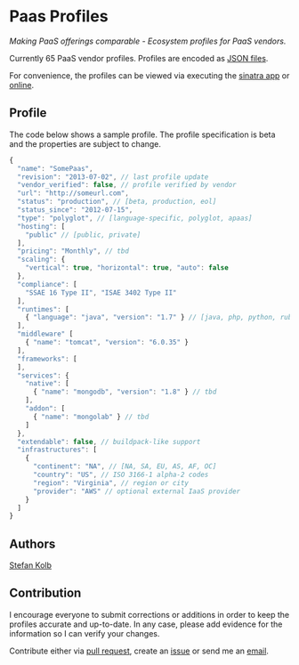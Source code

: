 # Paas Profiles

*Making PaaS offerings comparable - Ecosystem profiles for PaaS vendors.*

Currently 65 PaaS vendor profiles. Profiles are encoded as [JSON files](/profiles/).

For convenience, the profiles can be viewed via executing the [sinatra app](paas_profiles.rb) or [online](http://paas-profiles.aws.af.cm/vendors).

## Profile

The code below shows a sample profile. The profile specification is beta and the properties are subject to change.

```javascript
{
  "name": "SomePaas",
  "revision": "2013-07-02", // last profile update
  "vendor_verified": false, // profile verified by vendor
  "url": "http://someurl.com",
  "status": "production", // [beta, production, eol]
  "status_since": "2012-07-15",
  "type": "polyglot", // [language-specific, polyglot, apaas]
  "hosting": [
    "public" // [public, private]
  ],
  "pricing": "Monthly", // tbd
  "scaling": {
    "vertical": true, "horizontal": true, "auto": false
  },
  "compliance": [
    "SSAE 16 Type II", "ISAE 3402 Type II"
  ],
  "runtimes": [
    { "language": "java", "version": "1.7" } // [java, php, python, ruby, dotnet, node, go, ...]
  ],
  "middleware" [
    { "name": "tomcat", "version": "6.0.35" }
  ],
  "frameworks": [
  ],
  "services": {
    "native": [
      { "name": "mongodb", "version": "1.8" } // tbd
    ],
    "addon": [
      { "name": "mongolab" } // tbd
    ]
  },
  "extendable": false, // buildpack-like support
  "infrastructures": [
    { 
      "continent": "NA", // [NA, SA, EU, AS, AF, OC]
      "country": "US", // ISO 3166-1 alpha-2 codes
      "region": "Virginia", // region or city
      "provider": "AWS" // optional external IaaS provider
    }
  ]
}
```

## Authors

[Stefan Kolb](https://github.com/stefan-kolb)

## Contribution

I encourage everyone to submit corrections or additions in order to keep the profiles accurate and up-to-date.
In any case, please add evidence for the information so I can verify your changes.

Contribute either via [pull request](https://help.github.com/articles/using-pull-requests), create an [issue](https://github.com/stefan-kolb/paas-profiles/issues) or send me an [email](mailto:stefan.kolb@uni-bamberg.de).
